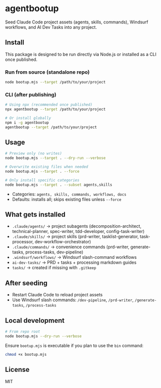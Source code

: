 # agentbootup

Seed Claude Code project assets (agents, skills, commands), Windsurf workflows, and AI Dev Tasks into any project.

## Install

This package is designed to be run directly via Node.js or installed as a CLI once published.

### Run from source (standalone repo)
```bash
node bootup.mjs --target /path/to/your/project
```

### CLI (after publishing)
```bash
# Using npx (recommended once published)
npx agentbootup --target /path/to/your/project

# Or install globally
npm i -g agentbootup
agentbootup --target /path/to/your/project
```

## Usage
```bash
# Preview only (no writes)
node bootup.mjs --target . --dry-run --verbose

# Overwrite existing files when needed
node bootup.mjs --target . --force

# Only install specific categories
node bootup.mjs --target . --subset agents,skills
```

- Categories: `agents, skills, commands, workflows, docs`
- Defaults: installs all; skips existing files unless `--force`

## What gets installed
- `.claude/agents/` → project subagents (decomposition-architect, technical-planner, spec-writer, tdd-developer, config-task-writer)
- `.claude/skills/` → project skills (prd-writer, tasklist-generator, task-processor, dev-workflow-orchestrator)
- `.claude/commands/` → convenience commands (prd-writer, generate-tasks, process-tasks, dev-pipeline)
- `.windsurf/workflows/` → Windsurf slash-command workflows
- `ai-dev-tasks/` → PRD + tasks + processing markdown guides
- `tasks/` → created if missing with `.gitkeep`

## After seeding
- Restart Claude Code to reload project assets
- Use Windsurf slash commands: `/dev-pipeline`, `/prd-writer`, `/generate-tasks`, `/process-tasks`

## Local development
```bash
# From repo root
node bootup.mjs --dry-run --verbose
```

Ensure `bootup.mjs` is executable if you plan to use the `bin` command:
```bash
chmod +x bootup.mjs
```

## License
MIT

